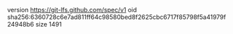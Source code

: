 version https://git-lfs.github.com/spec/v1
oid sha256:6360728c6e7ad811ff64c98580bed8f2625cbc6717f85798f5a41979f24948b6
size 1491
